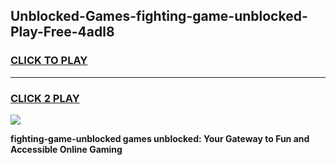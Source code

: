 
## Unblocked-Games-fighting-game-unblocked-Play-Free-4adl8
<h3>
<a href="https://premium76.site?title=fighting-game-unblocked&ref=19M">CLICK TO PLAY</a></h3>
<hr>

<h3>
<a href="https://premium76.site?title=fighting-game-unblocked&ref=19M">CLICK 2 PLAY</a>
  
</h3>

<a href="https://premium76.site?title=fighting-game-unblocked&ref=19M"><img src="https://clearcache.store/games.png"></a>


**fighting-game-unblocked games unblocked: Your Gateway to Fun and Accessible Online Gaming**
